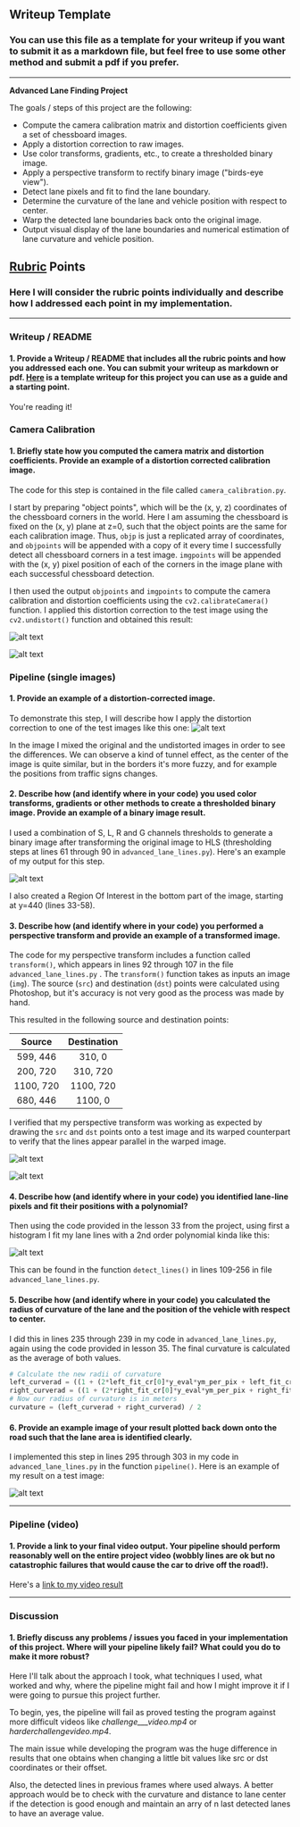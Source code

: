## Writeup Template

### You can use this file as a template for your writeup if you want to submit it as a markdown file, but feel free to use some other method and submit a pdf if you prefer.

---

**Advanced Lane Finding Project**

The goals / steps of this project are the following:

* Compute the camera calibration matrix and distortion coefficients given a set of chessboard images.
* Apply a distortion correction to raw images.
* Use color transforms, gradients, etc., to create a thresholded binary image.
* Apply a perspective transform to rectify binary image ("birds-eye view").
* Detect lane pixels and fit to find the lane boundary.
* Determine the curvature of the lane and vehicle position with respect to center.
* Warp the detected lane boundaries back onto the original image.
* Output visual display of the lane boundaries and numerical estimation of lane curvature and vehicle position.

[//]: # (Image References)

[image1]: ./camera_cal/calibration1.jpg "Undistorted"
[image2]: ./output_images/undist_calibration1.jpg "Undistorted"
[image3]: ./output_images/original_undistorted_mixed.jpg "Undistorted mixed"
[image4]: ./output_images/binary_straight_lines1.jpg "Binary"
[image5]: ./output_images/original_rectangle_straight_lines1.jpg "Binary Example"
[image6]: ./output_images/warped_straight_lines1.jpg "Warp Example"
[image7]: ./output_images/sliding_windows_straight_lines1.jpg "Fit Visual"
[image8]: ./output_images/final_image_straight_lines2.jpg "Output"

## [Rubric](https://review.udacity.com/#!/rubrics/571/view) Points

### Here I will consider the rubric points individually and describe how I addressed each point in my implementation.  

---

### Writeup / README

#### 1. Provide a Writeup / README that includes all the rubric points and how you addressed each one.  You can submit your writeup as markdown or pdf.  [Here](https://github.com/udacity/CarND-Advanced-Lane-Lines/blob/master/writeup_template.md) is a template writeup for this project you can use as a guide and a starting point.  

You're reading it!

### Camera Calibration

#### 1. Briefly state how you computed the camera matrix and distortion coefficients. Provide an example of a distortion corrected calibration image.

The code for this step is contained in the file called `camera_calibration.py`.  

I start by preparing "object points", which will be the (x, y, z) coordinates of the chessboard corners in the world. Here I am assuming the chessboard is fixed on the (x, y) plane at z=0, such that the object points are the same for each calibration image.  Thus, `objp` is just a replicated array of coordinates, and `objpoints` will be appended with a copy of it every time I successfully detect all chessboard corners in a test image.  `imgpoints` will be appended with the (x, y) pixel position of each of the corners in the image plane with each successful chessboard detection.  

I then used the output `objpoints` and `imgpoints` to compute the camera calibration and distortion coefficients using the `cv2.calibrateCamera()` function.  I applied this distortion correction to the test image using the `cv2.undistort()` function and obtained this result: 

![alt text][image1]

![alt text][image2]

### Pipeline (single images)

#### 1. Provide an example of a distortion-corrected image.

To demonstrate this step, I will describe how I apply the distortion correction to one of the test images like this one:
![alt text][image3]

In the image I mixed the original and the undistorted images in order to see the differences. We can observe a kind of tunnel effect, as the center of the image is quite similar, but in the borders it's more fuzzy, and for example the positions from traffic signs changes.

#### 2. Describe how (and identify where in your code) you used color transforms, gradients or other methods to create a thresholded binary image.  Provide an example of a binary image result.

I used a combination of S, L, R and G channels thresholds to generate a binary image after transforming the original image to HLS (thresholding steps at lines 61 through 90 in `advanced_lane_lines.py`).  Here's an example of my output for this step.

![alt text][image4]

I also created a Region Of Interest in the bottom part of the image, starting at y=440 (lines 33-58).

#### 3. Describe how (and identify where in your code) you performed a perspective transform and provide an example of a transformed image.

The code for my perspective transform includes a function called `transform()`, which appears in lines 92 through 107 in the file `advanced_lane_lines.py` . The `transform()` function takes as inputs an image (`img`). The source (`src`) and destination (`dst`) points were calculated using Photoshop, but it's accuracy is not very good as the process was made by hand.

This resulted in the following source and destination points:

| Source        | Destination   | 
|:-------------:|:-------------:| 
| 599, 446      | 310, 0        | 
| 200, 720      | 310, 720      |
| 1100, 720     | 1100, 720     |
| 680, 446      | 1100, 0       |

I verified that my perspective transform was working as expected by drawing the `src` and `dst` points onto a test image and its warped counterpart to verify that the lines appear parallel in the warped image.

![alt text][image5]

![alt text][image6]

#### 4. Describe how (and identify where in your code) you identified lane-line pixels and fit their positions with a polynomial?

Then using the code provided in the lesson 33 from the project, using first a histogram I fit my lane lines with a 2nd order polynomial kinda like this:

![alt text][image7]

This can be found in the function `detect_lines()` in lines 109-256 in file `advanced_lane_lines.py`.

#### 5. Describe how (and identify where in your code) you calculated the radius of curvature of the lane and the position of the vehicle with respect to center.

I did this in lines 235 through 239 in my code in `advanced_lane_lines.py`, again using the code provided in lesson 35. The final curvature is calculated as the average of both values.

```python
# Calculate the new radii of curvature
left_curverad = ((1 + (2*left_fit_cr[0]*y_eval*ym_per_pix + left_fit_cr[1])**2)**1.5) / np.absolute(2*left_fit_cr[0])
right_curverad = ((1 + (2*right_fit_cr[0]*y_eval*ym_per_pix + right_fit_cr[1])**2)**1.5) / np.absolute(2*right_fit_cr[0])
# Now our radius of curvature is in meters
curvature = (left_curverad + right_curverad) / 2
```

#### 6. Provide an example image of your result plotted back down onto the road such that the lane area is identified clearly.

I implemented this step in lines 295 through 303 in my code in `advanced_lane_lines.py` in the function `pipeline()`.  Here is an example of my result on a test image:

![alt text][image8]

---

### Pipeline (video)

#### 1. Provide a link to your final video output.  Your pipeline should perform reasonably well on the entire project video (wobbly lines are ok but no catastrophic failures that would cause the car to drive off the road!).

Here's a [link to my video result](./project_video_result.mp4)

---

### Discussion

#### 1. Briefly discuss any problems / issues you faced in your implementation of this project.  Where will your pipeline likely fail?  What could you do to make it more robust?

Here I'll talk about the approach I took, what techniques I used, what worked and why, where the pipeline might fail and how I might improve it if I were going to pursue this project further. 

To begin, yes, the pipeline will fail as proved testing the program against more difficult videos like _challenge___video.mp4_ or _harderchallengevideo.mp4_.

The main issue while developing the program was the huge difference in results that one obtains when changing a little bit values like src or dst coordinates or their offset.

Also, the detected lines in previous frames where used always. A better approach would be to check with the curvature and distance to lane center if the detection is good enough and maintain an arry of n last detected lanes to have an average value. 
